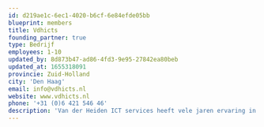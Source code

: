 ```yaml
---
id: d219ae1c-6ec1-4020-b6cf-6e84efde05bb
blueprint: members
title: Vdhicts
founding_partner: true
type: Bedrijf
employees: 1-10
updated_by: 8d873b47-ad86-4fd3-9e95-27842ea80beb
updated_at: 1655318091
provincie: Zuid-Holland
city: 'Den Haag'
email: info@vdhicts.nl
website: www.vdhicts.nl
phone: '+31 (0)6 421 546 46'
description: 'Van der Heiden ICT services heeft vele jaren ervaring in het managen en ontwikkelen van betrouwbare en flexibele webbased oplossing voor het MKB, overheid en onderwijs. Hierbij loopt de dienstverlening uiteen van adviseren of ontwikkelen tot opzetten van development teams of omgevingen. Hierbij kan de opdrachtgever alle zorgen uit handen worden genomen. Bedrijfsprocessen worden in kaart gebracht, technische voorzieningen worden aangeboden en een implementatie kan worden ondersteund.'
---
```

